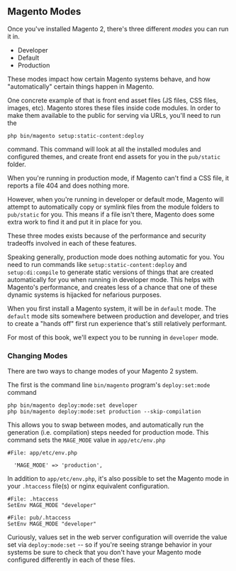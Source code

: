 ## Magento Modes
	
Once you've installed Magento 2, there's three different *modes* you can run it in. 

- Developer
- Default
- Production

These modes impact how certain Magento systems behave, and how "automatically" certain things happen in Magento.

One concrete example of that is front end asset files (JS files, CSS files, images, etc).  Magento stores these files inside code modules.  In order to make them available to the public for serving via URLs, you'll need to run the 

    php bin/magento setup:static-content:deploy 
    
command.  This command will look at all the installed modules and configured themes, and create front end assets for you in the `pub/static` folder.

When you're running in production mode, if Magento can't find a CSS file, it reports a file 404 and does nothing more.

However, when you're running in developer or default mode, Magento will attempt to automatically copy or symlink files from the module folders to `pub/static` for you.  This means if a file isn't there, Magento does some extra work to find it and put it in place for you. 

These three modes exists because of the performance and security tradeoffs involved in each of these features.

Speaking generally, production mode does nothing automatic for you.  You need to run commands like `setup:static-content:deploy` and `setup:di:compile` to generate static versions of things that are created automatically for you when running in developer mode.  This helps with Magento's performance, and creates less of a chance that one of these dynamic systems is hijacked for nefarious purposes.  

When you first install a Magento system, it will be in `default` mode.   The `default` mode sits somewhere between production and developer, and tries to create a "hands off" first run experience that's still relatively performant.  

For most of this book, we'll expect you to be running in `developer` mode.  

### Changing Modes

There are two ways to change modes of your Magento 2 system.

The first is the command line `bin/magento` program's `deploy:set:mode` command

    php bin/magento deploy:mode:set developer 
    php bin/magento deploy:mode:set production --skip-compilation

This allows you to swap between modes, and automatically run the generation (i.e. compilation) steps needed for production mode.  This command sets the `MAGE_MODE` value in `app/etc/env.php`

    #File: app/etc/env.php
      
      'MAGE_MODE' => 'production',
      
In addition to `app/etc/env.php`, it's also possible to set the Magento mode in your `.htaccess` file(s) or nginx equivalent configuration. 

    #File: .htaccess
    SetEnv MAGE_MODE "developer"
    
    #File: pub/.htaccess
    SetEnv MAGE_MODE "developer"    
    
Curiously, values set in the web server configuration will override the value set via `deploy:mode:set` -- so if you're seeing strange behavior in your systems be sure to check that you don't have your Magento mode configured differently in each of these files.